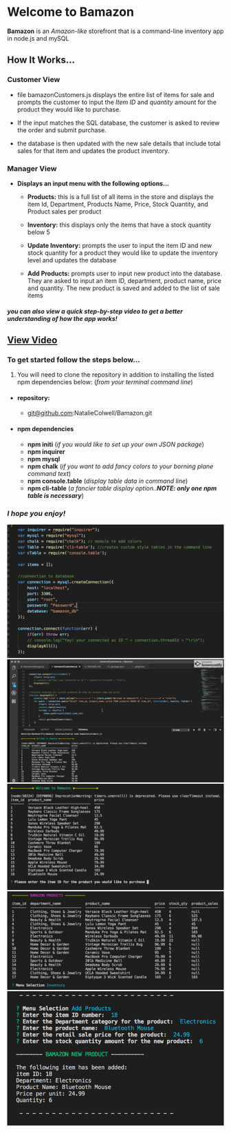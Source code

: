 # Welcome to Bamazon


 __Bamazon__ is an  *Amazon-like* storefront that is a command-line inventory app in node.js and mySQL 


## How It Works...

### Customer View

* file bamazonCustomers.js displays the entire list of items for sale and prompts the customer to input the *Item ID* and *quantity* amount for the product they would like to purchase.

* If the input matches the SQL database, the customer is asked to review the order and submit purchase.

* the database is then updated with the new sale details that include total sales for that item and updates the product inventory.

### Manager View

* __Displays an input menu with the following options...__
    * __Products:__ 
    this is a full list of all items in the store and displays the item Id, Department, Products Name, Price, Stock Quantity, and Product sales per product

    * __Inventory:__ 
    this displays only the items that have a stock quantity below 5

    * __Update Inventory:__
    prompts the user to input the item ID and new stock quantity for a product they would like to update the inventory level and updates the database

    * __Add Products:__
    prompts user to input new product into the database. They are asked to input an item ID, department, product name, price and quantity. The new product is saved and added to the list of sale items


#### *you can also view a quick step-by-step video to get a better understanding of how the app works!*
## [View Video](https://youtu.be/xy4mban1mRM)


### To get started follow the steps below...

1. You will need to clone the repository in addition to installing the listed npm dependencies below:
(*from your terminal command line*)

* #### repository:
    * git@github.com:NatalieColwell/Bamazon.git

* #### npm dependencies  
    * __npm initi__ 
    (*if you would like to set up your own JSON package*)
    * __npm inquirer__
    * __npm mysql__
    * __npm chalk__ 
    (*if you want to add fancy colors to your borning plane command text*)
    * __npm console.table__ (*display table data in command line*)
    * __npm cli-table__ (*a fancier table display option..__NOTE: only one npm table is necessary__*)



 ### *I hope you enjoy!*


![ScreenShots](/images/0modules_createConnection.png)
![ScreenShots](/images/1customerView_commandTable.png)
![ScreenShots](/images/2customerView.productList.png)
![ScreenShots](/images/3managerView_commandTable_productDetails.png)
![ScreenShots](/images/4managerView_addNewProduct_commandLine.png)


   